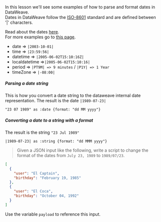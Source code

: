 In this lesson we'll see some examples of how to parse and format dates in DataWeave.<br/>
Dates in DataWeave follow the [ISO-8601](https://docs.oracle.com/javase/8/docs/api/java/time/format/DateTimeFormatter.html) standard and are defined between '|' characters.

Read about the dates [here](https://docs.mulesoft.com/mule-user-guide/v/3.7/dataweave-reference-documentation#dates).
<br/>
For more examples go to [this page](http://userguide.icu-project.org/formatparse/datetime).

* date => `|2003-10-01|`
* time => `|23:59:56|`
* datetime => `|2005-06-02T15:10:16Z|`
* localdatetime =>`|2005-06-02T15:10:16|`
* period => `|PT9M| => 9 minutes` / `|P1Y| => 1 Year`
* timeZone => `|-08:00|`

##### Parsing a date string
This is how you convert a date string to the dataweave internal date representation.
The result is the date `|1989-07-23|`
```
"23 07 1989" as :date {format: "dd MM yyyy"}
```

##### Converting a date to a string with a format
The result is the string `"23 Jul 1989"`
```
|1989-07-23| as :string {format: "dd MMM yyyy"}
```

>Given a JSON input like the following, write a script to change the format of the dates from `July 23, 1989` to `1989/07/23`.

```JSON
[
  {
    "user": "El Captain",
    "birthday": "February 19, 1985"
  },
  {
    "user": "El Coca",
    "birthday": "October 04, 1992"
  }
]
```

Use the variable `payload` to reference this input.
